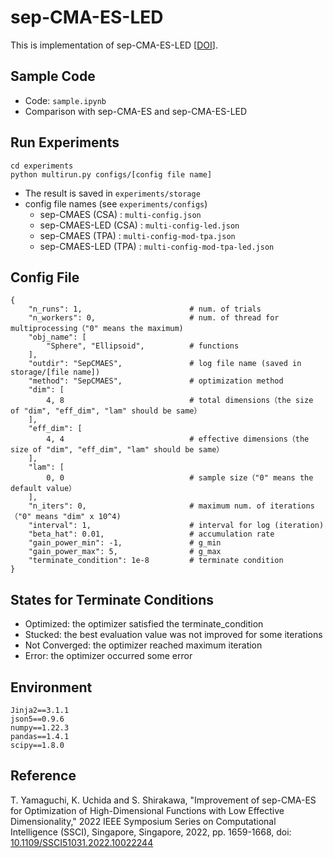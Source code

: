 # sep-CMA-ES-LED
This is implementation of sep-CMA-ES-LED [[DOI](https://ieeexplore.ieee.org/document/10022244)].

## Sample Code
- Code: `sample.ipynb`
- Comparison with sep-CMA-ES and sep-CMA-ES-LED

## Run Experiments
```
cd experiments
python multirun.py configs/[config file name]
```
- The result is saved in `experiments/storage`
- config file names (see `experiments/configs`)
    - sep-CMAES (CSA) : `multi-config.json`
    - sep-CMAES-LED (CSA) : `multi-config-led.json`
    - sep-CMAES (TPA) : `multi-config-mod-tpa.json`
    - sep-CMAES-LED (TPA) : `multi-config-mod-tpa-led.json`

## Config File
```
{
    "n_runs": 1,                        # num. of trials
    "n_workers": 0,                     # num. of thread for multiprocessing（"0" means the maximum)
    "obj_name": [
        "Sphere", "Ellipsoid",          # functions
    ],
    "outdir": "SepCMAES",               # log file name (saved in storage/[file name])
    "method": "SepCMAES",               # optimization method
    "dim": [
        4, 8                            # total dimensions（the size of "dim", "eff_dim", "lam" should be same）
    ],
    "eff_dim": [
        4, 4                            # effective dimensions（the size of "dim", "eff_dim", "lam" should be same）
    ],
    "lam": [
        0, 0                            # sample size（"0" means the default value）
    ],
    "n_iters": 0,                       # maximum num. of iterations（"0" means "dim" x 10^4)
    "interval": 1,                      # interval for log (iteration)
    "beta_hat": 0.01,                   # accumulation rate
    "gain_power_min": -1,               # g_min
    "gain_power_max": 5,                # g_max
    "terminate_condition": 1e-8         # terminate condition
}
```

## States for Terminate Conditions
- Optimized: the optimizer satisfied the terminate_condition 
- Stucked: the best evaluation value was not improved for some iterations
- Not Converged: the optimizer reached maximum iteration 
- Error: the optimizer occurred some error

## Environment
```
Jinja2==3.1.1
json5==0.9.6
numpy==1.22.3
pandas==1.4.1
scipy==1.8.0
```

## Reference
T. Yamaguchi, K. Uchida and S. Shirakawa, "Improvement of sep-CMA-ES for Optimization of High-Dimensional Functions with Low Effective Dimensionality," 2022 IEEE Symposium Series on Computational Intelligence (SSCI), Singapore, Singapore, 2022, pp. 1659-1668, doi: [10.1109/SSCI51031.2022.10022244](https://doi.org/10.1109/SSCI51031.2022.10022244)